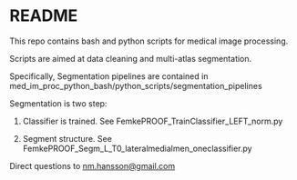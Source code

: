 # README #


This repo contains bash and python scripts for medical image processing.

Scripts are aimed at data cleaning and multi-atlas segmentation. 

Specifically, Segmentation pipelines are contained in med_im_proc_python_bash/python_scripts/segmentation_pipelines

Segmentation is two step: 

1) Classifier is trained. See FemkePROOF_TrainClassifier_LEFT_norm.py

2) Segment structure. See FemkePROOF_Segm_L_T0_lateralmedialmen_oneclassifier.py

Direct questions to nm.hansson@gmail.com 

